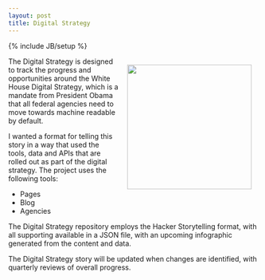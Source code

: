 ```yaml
---
layout: post
title: Digital Strategy
---
```

{% include JB/setup %}

<p><a href="http://digitalstrategy.apievangelist.com"><img src="https://s3.amazonaws.com/kinlane-productions/hacker-storytelling/Digital-Strategy-Screenshot.png" align="right" width="250" style="padding: 15px;" /></a></p>
<p>The Digital Strategy is designed to track the progress and opportunities around the White House Digital Strategy, which is a mandate from President Obama that all federal agencies need to move towards machine readable by default.</p>

<p>I wanted a format for telling this story in a way that used the tools, data and APIs that are rolled out as part of the digital strategy.  The project uses the following tools:</p>
<ul>
<li>Pages</li>
<li>Blog</li>
<li>Agencies</li>
</ul>
<p>The Digital Strategy repository employs the Hacker Storytelling format, with all supporting available in a JSON file, with an upcoming infographic generated from the content and data.</p>

<p>The Digital Strategy story will be updated when changes are identified, with quarterly reviews of overall progress.</p> 